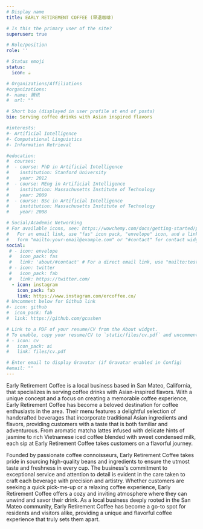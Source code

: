 ```yaml
---
# Display name
title: EARLY RETIREMENT COFFEE (早退咖啡)

# Is this the primary user of the site?
superuser: true

# Role/position
role: ''

# Status emoji
status:
  icon: ☕️

# Organizations/Affiliations
#organizations:
#- name: 腾讯
#  url: ""

# Short bio (displayed in user profile at end of posts)
bio: Serving coffee drinks with Asian inspired flavors

#interests:
#- Artificial Intelligence
#- Computational Linguistics
#- Information Retrieval

#education:
#  courses:
#  - course: PhD in Artificial Intelligence
#    institution: Stanford University
#    year: 2012
#  - course: MEng in Artificial Intelligence
#    institution: Massachusetts Institute of Technology
#    year: 2009
#  - course: BSc in Artificial Intelligence
#    institution: Massachusetts Institute of Technology
#    year: 2008

# Social/Academic Networking
# For available icons, see: https://wowchemy.com/docs/getting-started/page-builder/#icons
#   For an email link, use "fas" icon pack, "envelope" icon, and a link in the
#   form "mailto:your-email@example.com" or "#contact" for contact widget.
social:
 # - icon: envelope
 #   icon_pack: fas
 #   link: 'about/#contact' # For a direct email link, use "mailto:test@example.org".
 # - icon: twitter
 #   icon_pack: fab
 #   link: https://twitter.com/
  - icon: instagram
    icon_pack: fab
    link: https://www.instagram.com/ercoffee.co/
# Uncomment below for Github link
#- icon: github
#  icon_pack: fab
#  link: https://github.com/gcushen

# Link to a PDF of your resume/CV from the About widget.
# To enable, copy your resume/CV to `static/files/cv.pdf` and uncomment the lines below.
# - icon: cv
#   icon_pack: ai
#   link: files/cv.pdf

# Enter email to display Gravatar (if Gravatar enabled in Config)
#email: ""
---
```


Early Retirement Coffee is a local business based in San Mateo, California, that specializes in serving coffee drinks with Asian-inspired flavors. With a unique concept and a focus on creating a memorable coffee experience, Early Retirement Coffee has become a beloved destination for coffee enthusiasts in the area. Their menu features a delightful selection of handcrafted beverages that incorporate traditional Asian ingredients and flavors, providing customers with a taste that is both familiar and adventurous. From aromatic matcha lattes infused with delicate hints of jasmine to rich Vietnamese iced coffee blended with sweet condensed milk, each sip at Early Retirement Coffee takes customers on a flavorful journey.

Founded by passionate coffee connoisseurs, Early Retirement Coffee takes pride in sourcing high-quality beans and ingredients to ensure the utmost taste and freshness in every cup. The business's commitment to exceptional service and attention to detail is evident in the care taken to craft each beverage with precision and artistry. Whether customers are seeking a quick pick-me-up or a relaxing coffee experience, Early Retirement Coffee offers a cozy and inviting atmosphere where they can unwind and savor their drink. As a local business deeply rooted in the San Mateo community, Early Retirement Coffee has become a go-to spot for residents and visitors alike, providing a unique and flavorful coffee experience that truly sets them apart.
